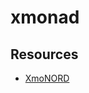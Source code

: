 # xmonad

## Resources

- [XmoNORD](https://www.reddit.com/r/unixporn/comments/cmenre/xmonad_xmonord_update/)
